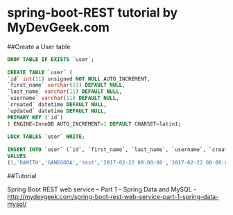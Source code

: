 # spring-boot-REST tutorial by MyDevGeek.com

##Create a User table
```sql
DROP TABLE IF EXISTS `user`;
 
CREATE TABLE `user` (
`id` int(11) unsigned NOT NULL AUTO_INCREMENT,
`first_name` varchar(11) DEFAULT NULL,
`last_name` varchar(11) DEFAULT NULL,
`username` varchar(11) DEFAULT NULL,
`created` datetime DEFAULT NULL,
`updated` datetime DEFAULT NULL,
PRIMARY KEY (`id`)
) ENGINE=InnoDB AUTO_INCREMENT=2 DEFAULT CHARSET=latin1;
 
LOCK TABLES `user` WRITE;
 
INSERT INTO `user` (`id`, `first_name`, `last_name`, `username`, `created`, `updated`)
VALUES
(1,'DAMITH','GANEGODA','test','2017-02-22 00:00:00','2017-02-22 00:00:00');
```

##Tutorial

Spring Boot REST web service – Part 1 – Spring Data and MySQL - http://mydevgeek.com/spring-boot-rest-web-service-part-1-spring-data-mysql/

